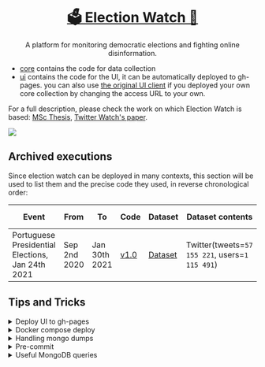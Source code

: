 <h1 align="center"><a href="https://msramalho.github.io/election-watch">🗳️ Election Watch 👀</a></h1>
<p align="center">A platform for monitoring democratic elections and fighting online disinformation.</p>

* [core](core/) contains the code for data collection
* [ui](ui/) contains the code for the UI, it can be automatically deployed to gh-pages. you can also use [the original UI client](https://msramalho.github.io/election-watch) if you deployed your own core collection by changing the access URL to your own.

For a full description, please check the work on which Election Watch is based: [MSc Thesis](https://msramalho.github.io/msc-thesis.pdf), [Twitter Watch's paper](https://github.com/msramalho/twitter-watch/preliminary-paper.pdf).

<img align="center" src="https://user-images.githubusercontent.com/19508417/97118189-8c869080-1700-11eb-97d6-0d77a7c2ace0.png"></img>


## Archived executions
Since election watch can be deployed in many contexts, this section will be used to list them and the precise code they used, in reverse chronological order:

| Event                                            | From         | To            | Code                                                                  | Dataset                                                                | Dataset contents                                | Archived endpoint                                                                                                    |
| ------------------------------------------------ | ------------ | ------------- | --------------------------------------------------------------------- | ---------------------------------------------------------------------- | ----------------------------------------------- | -------------------------------------------------------------------------------------------------------------------- |
| Portuguese Presidential Elections, Jan 24th 2021 | Sep 2nd 2020 | Jan 30th 2021 | [v1.0](https://github.com/msramalho/election-watch/releases/tag/v1.0) | [Dataset](datasets/01_portuguese_presidential_elections_2021_01_24.md) | Twitter(tweets=`57 155 221`, users=`1 115 491`) | [election-watch-portugal-presidentials-2021](https://msramalho.github.io/election-watch-portugal-presidentials-2021) |


<!-- When you use any of these datasets on your work, please cite [the thesis this is all based on](TODO_ARXIV), here's the `bibtex` version:
```bibtex

``` -->

<!-- TODO: include bibtex citation -->


## Tips and Tricks

<details>
<summary>Deploy UI to gh-pages</summary>

* setup with `npm run install`
* update [nuxt.config.js](ui/nuxt.config.js) with your gh-pages/repo info
* deploy to gh-pages `npm run generate:gh-pages && npm run deploy`

</details>



<details>
<summary>Docker compose deploy</summary>

* `cp example.env .env` and edit
* `docker-compose up` (pass `-d` for detached mode)
`--noIndexRestore` option:
</details>


<details>
<summary>Handling mongo dumps</summary>
Dumps can be made with
```bash
mongodump --uri="mongodb://localhost:27017/DATABASE_NAME" --gzip -o dump_folder
```

After you download the mongodump zip (in this case from google drive) do
```bash
# windows
mongorestore --uri="mongodb://localhost:27017/" /d ew_db .\election-watch-folder\ --gzip
# linux
mongorestore --uri="mongodb://localhost:27017/" -d ew_db ./election-watch-folder --gzip
```
`election-watch-folder` is the folder inside the unzipped directory you have downloaded (contains `.bson` files). `ew_db` is the name you want your database to have

The current implementation imposes a 30 time to live (ttl) on the tweets collection for storage optimization purposes, hence it is advisable that you either import without indexes (some are useful like the index on `tweets.user`) or delete the `created_at` index before performing any operation. To import without indexes just append the `--noIndexRestore` option.

For password protected do:
```bash
mongorestore -u USERNAME -p PASSWORD --authenticationDatabase admin --uri="mongodb://localhost:27017/" -d ew_db ./election-watch-folder 
```
where `USERNAME` is typically `root`

</details>

<details>
<summary>Pre-commit</summary>

Check [pre-commit.com](https://pre-commit.com/hooks.html) for more pre-commit functionality and then add it to the [pre-commit config file](.pre-commit-config.yaml).

To run, execute `pre-commit run --all-files`.

</details>

<details>
<summary>Useful MongoDB queries</summary>

* database current size in GB `db.stats(1024*1024*1024).dataSize + " GB";`
* get the top 50 mentions after a given date:
```sql
db.getCollection('tweets').aggregate([
  {$match: {"original": true}},

  {$unwind: '$user_mentions'}, 

  { $group: { 
      _id: '$user_mentions',
      count: {$sum: 1}
      -- count: {$sum: { $add : ['$favorite_count', '$retweet_count']}}
  }},

  {$sort: {count: -1}},

  {$limit: 50},

  { $project: { count: 1, _id: '$_id' }}
]).map(x=>x._id + " - " + db.getCollection('users').find({_id: x._id}).map(y=>y.screen_name) +  " - " + x.count).reduce((acc, prev) => acc + "\n" + prev)
```
* get the top 50 hashtags by either impact (retweets + favorites) or just appearance count
```javascript
db.getCollection('tweets').aggregate([
  {$match: {"original": true}},
  {$unwind: '$hashtags'}, 
  { $group: { 
      _id: '$hashtags',
      count: {$sum: 1}, // em quantos originais aparecem
      countWeight: {$sum: { $add : ['$favorite_count', '$retweet_count']}} // retweets+favorite
  }},
  {$project: {
      impact: { $divide: [ "$countWeight", "$count" ] },
      count: 1, countWeight: 1, _id: '$_id'
   }},
   {$match: {count : {$gte: 100}}},
  {$sort: {impact: -1}}, {$limit: 50},

  { $project: { count: 1, countWeight: 1, impact: 1, _id: '$_id'}}
]).map(x=>"#" + x._id + "(" + x.impact + ") - " + x.count + " - " + x.countWeight).reduce((acc, prev) => acc + "\n" + prev)
```
* unset a given property(ies): `db.getCollection('users').update({}, {$unset: {private: 1, time_private: 1}}, {multi: true})`
* get large contributors not in seed: `db.getCollection('users').count({followers_count: {$gt: 500000}, depth: {$gt: 0}})`
* find tweets with a given hashtag(s) on a given date range `db.getCollection('tweets').find({"created_at": {$gte: new Date("2020-09-18"), $lt: new Date("2020-09-19")}, hashtags: {$in: ["HASHTAG"]}})`
* get list of ids from a query `db.getCollection('users').find({followers_count: {$gte: 100000}}, {_id: 1}).map(function(item){ return item._id; }).reduce(function(acc, prev){return acc + "," + prev})`
* get users with >= 100k followers and their follows_political, follows_news count `db.getCollection('users').find({followers_count: {$gte: 100000}, depth: {$gt: 0}}).map(x=>x.screen_name + " - " + x.follows_political + " - " + x.follows_news);`

```javascript

db.getCollection('tweets').find({hashtags: {$exists: true}})
.forEach(function(tweet) {
    tweet.hashtags = tweet.hashtags.map(function(h) {
        return h.toLowerCase();         
    }); 
    db.getCollection('tweets').save(tweet); 
})
```
````javascript
db.getCollection('users').count({
    "count_parsed_tweets": {"$gte": 25},
    "most_common_language": {"$not": {"$in": ["pt", "und"]}},
    $and: [
    {$or: [
        {follows_political: {$lte: 2}},
        {follows_political: {$exists: false}}
    ]},
    {"$or": [
        {"tweeted_languages.pt": {"$exists": false}},
        {"tweeted_languages.pt": {"$lte": 5}}
    ]}
    ]
})//.limit(200).map(x=>x.screen_name + ":" + x.follows_political + "," + x.follows_news + " - " + x.description).reduce((acc, prev) => acc + "\n" + prev)
```

</details>
